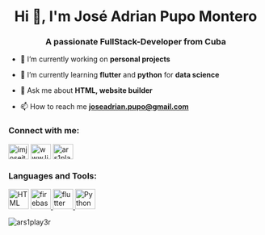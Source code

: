 <h1 align="center">Hi 👋, I'm José Adrian Pupo Montero</h1>
<h3 align="center">A passionate FullStack-Developer from Cuba</h3>

- 🔭 I’m currently working on **personal projects**

- 🌱 I’m currently learning **flutter** and **python** for **data science**

- 💬 Ask me about **HTML, website builder**

- 📫 How to reach me **joseadrian.pupo@gmail.com**

<h3 align="left">Connect with me:</h3>
<p align="left">
<a href="https://twitter.com/joseitohpm" target="blank"><img align="center" src="https://raw.githubusercontent.com/rahuldkjain/github-profile-readme-generator/master/src/images/icons/Social/twitter.svg" alt="imjoseitoh" height="30" width="40" /></a>
<a href="https://www.linkedin.com/in/jos%C3%A9-adrian-pupo-montero-12882622b/" target="blank"><img align="center" src="https://raw.githubusercontent.com/rahuldkjain/github-profile-readme-generator/master/src/images/icons/Social/linked-in-alt.svg" alt="www.linkedin.com/in/jos%C3%A9-adrian-pupo-montero-12882622b/" height="30" width="40" /></a>
<a href="https://instagram.com/imjoseitoh_oficial" target="blank"><img align="center" src="https://raw.githubusercontent.com/rahuldkjain/github-profile-readme-generator/master/src/images/icons/Social/instagram.svg" alt="ars1play3r" height="30" width="40" /></a>
</p>

<h3 align="left">Languages and Tools:</h3>
<p align="left"> <img src="https://github.com/ars1play3r/ars1play3r.github.io/assets/154444191/eb4d2562-9382-40b5-9c6c-655fe2df70e4" alt="HTML" width="40" height="40"/> <a href="https://firebase.google.com/" target="_blank" rel="noreferrer"> <img src="https://www.vectorlogo.zone/logos/firebase/firebase-icon.svg" alt="firebase" width="40" height="40"/> </a> <a href="https://flutter.dev" target="_blank" rel="noreferrer"> <img src="https://www.vectorlogo.zone/logos/flutterio/flutterio-icon.svg" alt="flutter" width="40" height="40"/> </a> <a href="https://www.python.org/" target="_blank" rel="noreferrer"> <img src="https://www.vectorlogo.zone/logos/python/python-icon.svg" alt="Python" width="40" height="40"/> </a> </p>

<p><img align="center" src="https://github-readme-stats.vercel.app/api/top-langs?username=ars1play3r&show_icons=true&locale=en&layout=compact" alt="ars1play3r" /></p>
